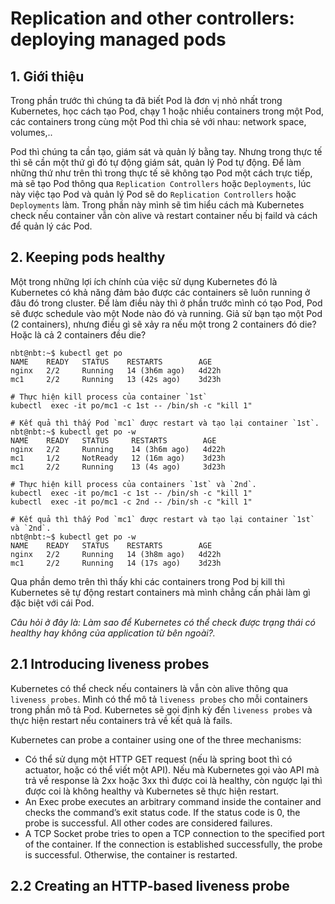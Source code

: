 # Replication and other controllers: deploying managed pods

## **1. Giới thiệu**
Trong phần trước thì chúng ta đã biết Pod là đơn vị nhỏ nhất trong Kubernetes, học cách tạo Pod, chạy 1 hoặc nhiều containers trong một Pod, các containers trong cùng một Pod thì chia sẻ với nhau: network space, volumes,..

Pod thì chúng ta cần tạo, giám sát và quản lý bằng tay. Nhưng trong thực tế thì sẽ cần một thứ gì đó tự động giám sát, quản lý Pod tự động. Để làm những thứ như trên thì trong thực tế sẽ không tạo Pod một cách trực tiếp, mà sẽ tạo Pod thông qua `Replication Controllers` hoặc `Deployments`, lúc này việc tạo Pod và quản lý Pod sẽ do `Replication Controllers` hoặc `Deployments` làm. Trong phần này mình sẽ tìm hiểu cách mà Kubernetes check nếu container vẫn còn alive và restart container nếu bị faild và cách để quản lý các Pod.

## **2. Keeping pods healthy**

Một trong những lợi ích chính của việc sử dụng Kubernetes đó là Kubernetes có khả năng đảm bảo được các containers sẽ luôn running ở đâu đó trong cluster. Để làm điều này thì ở phần trước mình có tạo Pod, Pod sẽ được schedule vào một Node nào đó và running. Giả sử bạn tạo một Pod (2 containers), nhưng điều gì sẽ xảy ra nếu một trong 2 containers đó die? Hoặc là cả 2 containers đều die?

```
nbt@nbt:~$ kubectl get po
NAME    READY   STATUS    RESTARTS        AGE
nginx   2/2     Running   14 (3h6m ago)   4d22h
mc1     2/2     Running   13 (42s ago)    3d23h

# Thực hiện kill process của container `1st`
kubectl  exec -it po/mc1 -c 1st -- /bin/sh -c "kill 1"

# Kết quả thì thấy Pod `mc1` được restart và tạo lại container `1st`.
nbt@nbt:~$ kubectl get po -w
NAME    READY   STATUS     RESTARTS        AGE
nginx   2/2     Running    14 (3h6m ago)   4d22h
mc1     1/2     NotReady   12 (16m ago)    3d23h
mc1     2/2     Running    13 (4s ago)     3d23h

# Thực hiện kill process của containers `1st` và `2nd`.
kubectl  exec -it po/mc1 -c 1st -- /bin/sh -c "kill 1"
kubectl  exec -it po/mc1 -c 2nd -- /bin/sh -c "kill 1"

# Kết quả thì thấy Pod `mc1` được restart và tạo lại container `1st` và `2nd`.
nbt@nbt:~$ kubectl get po -w
NAME    READY   STATUS    RESTARTS        AGE
nginx   2/2     Running   14 (3h8m ago)   4d22h
mc1     2/2     Running   14 (17s ago)    3d23h
```
Qua phần demo trên thì thấy khi các containers trong Pod bị kill thì Kubernetes sẽ tự động restart containers mà mình chẳng cần phải làm gì đặc biệt với cái Pod.

*Câu hỏi ở đây là: Làm sao để Kubernetes có thể check được trạng thái có healthy hay không của application từ bên ngoài?.*

## **2.1 Introducing liveness probes**

Kubernetes có thể check nếu containers là vẫn còn alive thông qua `liveness probes`. Mình có thể  mô tả `liveness probes` cho mỗi containers trong phần mô tả Pod. Kubernetes sẽ gọi định kỳ đến `liveness probes` và thực hiện restart nếu containers trả về kết quả là fails.

Kubernetes can probe a container using one of the three mechanisms:

* Có thể sử dụng một HTTP GET request (nếu là spring boot thì có actuator, hoặc có thể viết một API). Nếu mà Kubernetes gọi vào API mà trả về response là 2xx hoặc 3xx thì được coi là healthy, còn ngược lại thì được coi là không healthy và Kubernetes sẽ thực hiện restart.
* An Exec probe executes an arbitrary command inside the container and checks the command’s exit status code. If the status code is 0, the probe is successful. All other codes are considered failures.
* A TCP Socket probe tries to open a TCP connection to the specified port of the container. If the connection is established successfully, the probe is successful. Otherwise, the container is restarted.

## **2.2 Creating an HTTP-based liveness probe** 